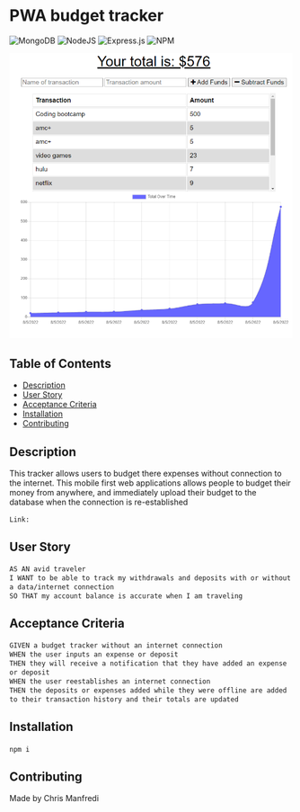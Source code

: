 # PWA budget tracker
![MongoDB](https://img.shields.io/badge/MongoDB-%234ea94b.svg?style=for-the-badge&logo=mongodb&logoColor=white) ![NodeJS](https://img.shields.io/badge/node.js-6DA55F?style=for-the-badge&logo=node.js&logoColor=white) ![Express.js](https://img.shields.io/badge/express.js-%23404d59.svg?style=for-the-badge&logo=express&logoColor=%2361DAFB)	![NPM](https://img.shields.io/badge/NPM-%23000000.svg?style=for-the-badge&logo=npm&logoColor=white)


![budget tracker screenshot](./public/icons/screenshot.PNG)

## Table of Contents
- [Description](#description)
- [User Story](#user-story)
- [Acceptance Criteria](#acceptance-criteria)
- [Installation](#installation)
- [Contributing](#contributing)

## Description
This tracker allows users to budget there expenses without connection to the internet. This mobile first web applications allows people to budget their money from anywhere, and immediately upload their budget to the database when the connection is re-established

    Link: 

## User Story 
```
AS AN avid traveler
I WANT to be able to track my withdrawals and deposits with or without a data/internet connection
SO THAT my account balance is accurate when I am traveling 
```
## Acceptance Criteria
```
GIVEN a budget tracker without an internet connection
WHEN the user inputs an expense or deposit
THEN they will receive a notification that they have added an expense or deposit
WHEN the user reestablishes an internet connection
THEN the deposits or expenses added while they were offline are added to their transaction history and their totals are updated
```

## Installation
`npm i` 


## Contributing

Made by Chris Manfredi